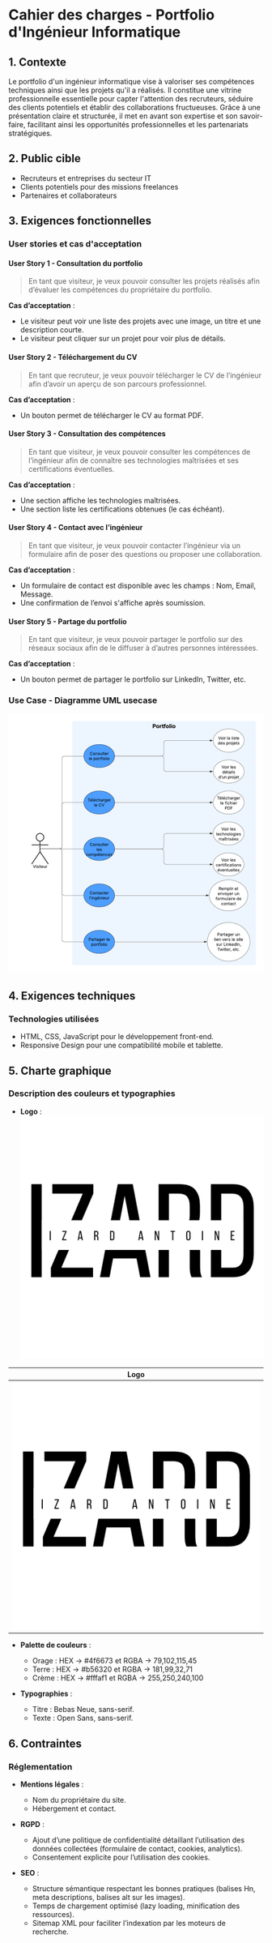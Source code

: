 # Cahier des charges - Portfolio d'Ingénieur Informatique

## 1. Contexte
Le portfolio d'un ingénieur informatique vise à valoriser ses compétences techniques ainsi que les projets qu'il a réalisés. Il constitue une vitrine professionnelle essentielle pour capter l'attention des recruteurs, séduire des clients potentiels et établir des collaborations fructueuses. Grâce à une présentation claire et structurée, il met en avant son expertise et son savoir-faire, facilitant ainsi les opportunités professionnelles et les partenariats stratégiques.

## 2. Public cible
- Recruteurs et entreprises du secteur IT
- Clients potentiels pour des missions freelances
- Partenaires et collaborateurs

## 3. Exigences fonctionnelles
### User stories et cas d'acceptation

#### **User Story 1** - Consultation du portfolio
> En tant que visiteur, je veux pouvoir consulter les projets réalisés afin d’évaluer les compétences du propriétaire du portfolio.

**Cas d’acceptation** :
- Le visiteur peut voir une liste des projets avec une image, un titre et une description courte.
- Le visiteur peut cliquer sur un projet pour voir plus de détails.

#### **User Story 2** - Téléchargement du CV
> En tant que recruteur, je veux pouvoir télécharger le CV de l’ingénieur afin d’avoir un aperçu de son parcours professionnel.

**Cas d’acceptation** :
- Un bouton permet de télécharger le CV au format PDF.

#### **User Story 3** - Consultation des compétences
> En tant que visiteur, je veux pouvoir consulter les compétences de l’ingénieur afin de connaître ses technologies maîtrisées et ses certifications éventuelles.

**Cas d’acceptation** :
- Une section affiche les technologies maîtrisées.
- Une section liste les certifications obtenues (le cas échéant).

#### **User Story 4** - Contact avec l’ingénieur
> En tant que visiteur, je veux pouvoir contacter l’ingénieur via un formulaire afin de poser des questions ou proposer une collaboration.

**Cas d’acceptation** :
- Un formulaire de contact est disponible avec les champs : Nom, Email, Message.
- Une confirmation de l’envoi s'affiche après soumission.

#### **User Story 5** - Partage du portfolio
> En tant que visiteur, je veux pouvoir partager le portfolio sur des réseaux sociaux afin de le diffuser à d’autres personnes intéressées.

**Cas d’acceptation** :
- Un bouton permet de partager le portfolio sur LinkedIn, Twitter, etc.

### **Use Case** - Diagramme UML usecase
![Diagramme UML usecase](./assets/img/Use_Case_Diagram.png)

## 4. Exigences techniques
### Technologies utilisées
- HTML, CSS, JavaScript pour le développement front-end.
- Responsive Design pour une compatibilité mobile et tablette.

## 5. Charte graphique
### Description des couleurs et typographies
- **Logo** :
  ![Logo](./assets/img/Logo.png)

| **Logo** |
|----------|
| ![Logo](./assets/img/Logo.png) |

- **Palette de couleurs** : 
  - Orage : HEX -> #4f6673 et RGBA -> 79,102,115,45
  - Terre : HEX -> #b56320 et RGBA -> 181,99,32,71
  - Crème : HEX -> #fffaf1 et RGBA -> 255,250,240,100

- **Typographies** :
  - Titre : Bebas Neue, sans-serif.
  - Texte : Open Sans, sans-serif.

## 6. Contraintes
### Réglementation
- **Mentions légales** :
  - Nom du propriétaire du site.
  - Hébergement et contact.
  
- **RGPD** :
  - Ajout d’une politique de confidentialité détaillant l’utilisation des données collectées (formulaire de contact, cookies, analytics).
  - Consentement explicite pour l’utilisation des cookies.

- **SEO** :
  - Structure sémantique respectant les bonnes pratiques (balises Hn, meta descriptions, balises alt sur les images).
  - Temps de chargement optimisé (lazy loading, minification des ressources).
  - Sitemap XML pour faciliter l’indexation par les moteurs de recherche.